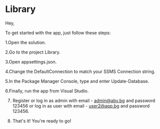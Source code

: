 # Library
Hey,

To get started with the app, just follow these steps:

1.Open the solution.

2.Go to the project Library.

3.Open appsettings.json.

4.Change the DefaultConnection to match your SSMS Connection string.

5.In the Package Manager Console, type and enter Update-Database.

6.Finally, run the app from Visual Studio.

7. Register or log in as admin with email - admin@abv.bg and password 123456 or log in as user with email - user2@app.bg and password 123456.

8.  That's it! You're ready to go!
